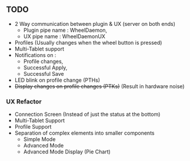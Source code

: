 ## TODO

- 2 Way communication between plugin & UX (server on both ends)
    - Plugin pipe name : WheelDaemon,
    - UX pipe name : WheelDaemonUX
- Profiles (Usually changes when the wheel button is pressed)
- Multi-Tablet support
- Notifications on :
    - Profile changes,
    - Successful Apply,
    - Successful Save
- LED blink on profile change (PTHs)
- ~~Display changes on profile changes (PTKs)~~ (Result in hardware noise)

### UX Refactor

- Connection Screen (Instead of just the status at the bottom)
- Multi-Tablet Support
- Profile Support
- Separation of complex elements into smaller components
    - Simple Mode
    - Advanced Mode
    - Advanced Mode Display (Pie Chart)

